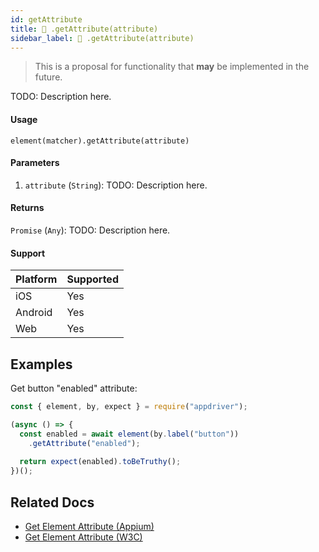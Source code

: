 ```yaml
---
id: getAttribute
title: 🔬 .getAttribute(attribute)
sidebar_label: 🔬 .getAttribute(attribute)
---
```


> This is a proposal for functionality that **may** be implemented in the future.

TODO: Description here.

#### Usage

```text
element(matcher).getAttribute(attribute)
```

#### Parameters

1. `attribute` (`String`): TODO: Description here.

#### Returns

`Promise` (`Any`): TODO: Description here.

#### Support

| Platform | Supported |
| -------- | --------- |
| iOS      | Yes       |
| Android  | Yes       |
| Web      | Yes       |

## Examples

Get button "enabled" attribute:

```javascript
const { element, by, expect } = require("appdriver");

(async () => {
  const enabled = await element(by.label("button"))
    .getAttribute("enabled");
  
  return expect(enabled).toBeTruthy();
})();
```

## Related Docs

- [Get Element Attribute (Appium)](http://appium.io/docs/en/commands/element/attributes/attribute/)
- [Get Element Attribute (W3C)](https://www.w3.org/TR/webdriver/#dfn-get-element-attribute)